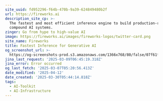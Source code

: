 ```yaml
---
site_uuid: fd952296-f64b-470b-9a39-624849480b2f
url: https://fireworks.ai
description_site_cp: >-
  The fastest and most efficient inference engine to build production-ready,
  compound AI systems.
zinger: Go from hype to high-value AI
image: https://fireworks.ai/images/fireworks-logos/twitter-card.png
site_name: Fireworks
title: Fastest Inference for Generative AI
og_screenshot_url: >-
  https://og-screenshots-prod.s3.amazonaws.com/1366x768/80/false/07f61fe6dbcefc724aca7701d58868cd80c2c926fa33a35bff393838c6c7d262.jpeg
jina_last_request: '2025-03-09T06:45:19.318Z'
jina_error: Error occurred
og_last_fetch: '2025-03-07T05:20:56.413Z'
date_modified: '2025-04-12'
date_created: '2025-03-30T05:44:14.818Z'
tags:
  - AI-Toolkit
  - AI-Infrastructure
---
```


















































































